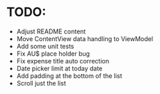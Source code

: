 #  TODO:

* Adjust README content
* Move ContentView data handling to ViewModel
* Add some unit tests
* Fix AU$ place holder bug
* Fix expense title auto correction
* Date picker limit at today date
* Add padding at the bottom of the list
* Scroll just the list

